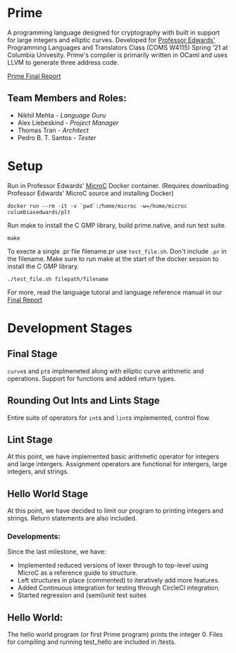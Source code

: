 # Prime
A programming language designed for cryptography with built in support for large integers and elliptic curves. Developed for [Professor Edwards'](http://www.cs.columbia.edu/~sedwards/) Programming Languages and Translators Class (COMS W4115) Spring '21 at Columbia Univesity. Prime's compiler is primarily written in OCaml and uses LLVM to generate three address code.

[Prime Final Report](http://www.cs.columbia.edu/~sedwards/classes/2021/4115-spring/reports/PRIME.pdf)

## Team Members and Roles:
- Nikhil Mehta - *Language Guru*
- Alex Liebeskind - *Project Manager*
- Thomas Tran - *Architect*
- Pedro B. T. Santos - *Tester*

# Setup
Run in Professor Edwards' [MicroC](http://www.cs.columbia.edu/~sedwards/classes/2021/4115-spring/microc.tar.gz) Docker container. (Requires downloading Professor Edwards' MicroC source and installing Docker)
```
docker run --rm -it -v `pwd`:/home/microc -w=/home/microc columbiasedwards/plt
```
Run make to install the C GMP library, build prime.native, and run test suite.
```
make
```
To execte a single .pr file filename.pr use `test_file.sh`. Don't include  `.pr` in the filename. Make sure to run make at the start of the docker session to install the C GMP library.
```
./test_file.sh filepath/filename
```
For more, read the language tutoral and language reference manual in our [Final Report](http://www.cs.columbia.edu/~sedwards/classes/2021/4115-spring/reports/PRIME.pdf)

# Development Stages

## Final Stage
`curve`s and `pt`s implmeneted along with elliptic curve arithmetic and operations. Support for functions and added return types.

## Rounding Out Ints and Lints Stage
Entire suite of operators for `int`s and `lint`s implemented, control flow.

## Lint Stage
At this point, we have implemented basic arithmetic operator for integers and large intergers. Assignment operators are functional for intergers, large integers, and strings.

## Hello World Stage
At this point, we have decided to limit our program to printing integers and strings. 
Return statements are also included.

### Developments:
Since the last milestone, we have: 
- Implemented reduced versions of lexer through to top-level using MicroC as a reference guide to structure.
- Left structures in place (commented) to iteratively add more features.
- Added Continuous integration for testing through CircleCI integration.
- Started regression and (semi)unit test suites

## Hello World:
The hello world program (or first Prime program) prints the integer 0. Files for compiling and running test_hello are included in /tests.
